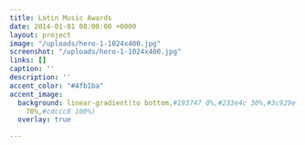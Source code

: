 ```yaml
---
title: Latin Music Awards
date: 2014-01-01 08:00:00 +0000
layout: project
image: "/uploads/hero-1-1024x400.jpg"
screenshot: "/uploads/hero-1-1024x400.jpg"
links: []
caption: ''
description: ''
accent_color: "#4fb1ba"
accent_image:
  background: linear-gradient(to bottom,#193747 0%,#233e4c 30%,#3c929e 50%,#d5d5d4
    70%,#cdccc8 100%)
  overlay: true

---
```

